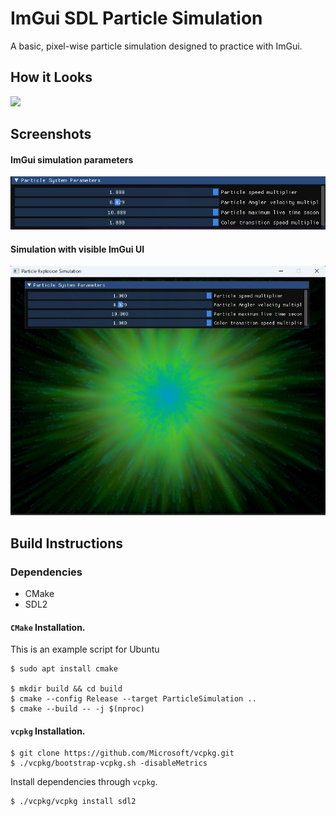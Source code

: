 # ImGui SDL Particle Simulation

A basic, pixel-wise particle simulation designed to practice with ImGui. <br />

## How it Looks
![](ParticalSimulation.gif)

## Screenshots
#### ImGui simulation parameters
![](ss_simulation_parameters.png)
#### Simulation with visible ImGui UI
![](ss_simulation_with_ui.png)

## Build Instructions
### Dependencies

- CMake
- SDL2

#### `CMake` Installation.
This is an example script for Ubuntu
```shell script
$ sudo apt install cmake

$ mkdir build && cd build
$ cmake --config Release --target ParticleSimulation ..
$ cmake --build -- -j $(nproc)
```

#### `vcpkg` Installation.
```shell script
$ git clone https://github.com/Microsoft/vcpkg.git
$ ./vcpkg/bootstrap-vcpkg.sh -disableMetrics
```

Install dependencies through `vcpkg`.<br />
```shell script
$ ./vcpkg/vcpkg install sdl2
```
